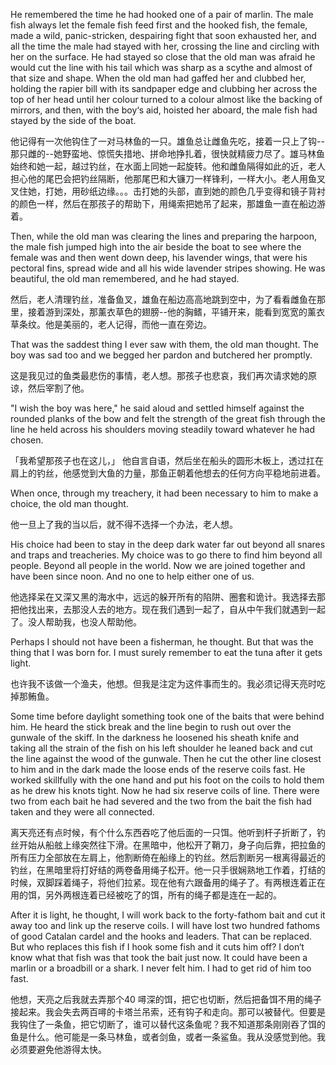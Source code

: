 He remembered the time he had hooked one of a pair of marlin. The male fish always let the female fish feed first and the hooked fish, the female, made a wild, panic-stricken, despairing fight that soon exhausted her, and all the time the male had stayed with her, crossing the line and circling with her on the surface. He had stayed so close that the old man was afraid he would cut the line with his tail which was sharp as a scythe and almost of that size and shape. When the old man had gaffed her and clubbed her, holding the rapier bill with its sandpaper edge and clubbing her across the top of her head until her colour turned to a colour almost like the backing of mirrors, and then, with the boy‘s aid, hoisted her aboard, the male fish had stayed by the side of the boat.

他记得有一次他钩住了一对马林鱼的一只。雄鱼总让雌鱼先吃，接着一只上了钩--那只雌的--她野蛮地、惊慌失措地、拼命地挣扎着，很快就精疲力尽了。雄马林鱼始终和她一起，越过钓丝，在水面上同她一起旋转。他和雌鱼隔得如此的近，老人担心他的尾巴会把钓丝隔断，他那尾巴和大镰刀一样锋利，一样大小。老人用鱼叉叉住她，打她，用砂纸边缘。。。击打她的头部，直到她的颜色几乎变得和镜子背衬的颜色一样，然后在那孩子的帮助下，用绳索把她吊了起来，那雄鱼一直在船边游着。

Then, while the old man was clearing the lines and preparing the harpoon, the male fish jumped high into the air beside the boat to see where the female was and then went down deep, his lavender wings, that were his pectoral fins, spread wide and all his wide lavender stripes showing. He was beautiful, the old man remembered, and he had stayed.

然后，老人清理钓丝，准备鱼叉，雄鱼在船边高高地跳到空中，为了看看雌鱼在那里，接着游到深处，那薰衣草色的翅膀--他的胸鳍，平铺开来，能看到宽宽的薰衣草条纹。他是美丽的，老人记得，而他一直在旁边。

That was the saddest thing I ever saw with them, the old man thought. The boy was sad too and we begged her pardon and butchered her promptly.

这是我见过的鱼类最悲伤的事情，老人想。那孩子也悲哀，我们再次请求她的原谅，然后宰割了他。

"I wish the boy was here," he said aloud and settled himself against the rounded planks of the bow and felt the strength of the great fish through the line he held across his shoulders moving steadily toward whatever he had chosen.

「我希望那孩子也在这儿，」 他自言自语，然后坐在船头的圆形木板上，透过扛在肩上的钓丝，他感觉到大鱼的力量，那鱼正朝着他想去的任何方向平稳地前进着。

When once, through my treachery, it had been necessary to him to make a choice, the old man thought.

他一旦上了我的当以后，就不得不选择一个办法，老人想。

His choice had been to stay in the deep dark water far out beyond all snares and traps and treacheries. My choice was to go there to find him beyond all people. Beyond all people in the world. Now we are joined together and have been since noon. And no one to help either one of us.

他选择呆在又深又黑的海水中，远远的躲开所有的陷阱、圈套和诡计。我选择去那把他找出来，去那没人去的地方。现在我们遇到一起了，自从中午我们就遇到一起了。没人帮助我，也没人帮助他。

Perhaps I should not have been a fisherman, he thought. But that was the thing that I was born for. I must surely remember to eat the tuna after it gets light.

也许我不该做一个渔夫，他想。但我是注定为这件事而生的。我必须记得天亮时吃掉那鲔鱼。

Some time before daylight something took one of the baits that were behind him. He heard the stick break and the line begin to rush out over the gunwale of the skiff. In the darkness he loosened his sheath knife and taking all the strain of the fish on his left shoulder he leaned back and cut the line against the wood of the gunwale. Then he cut the other line closest to him and in the dark made the loose ends of the reserve coils fast. He worked skillfully with the one hand and put his foot on the coils to hold them as he drew his knots tight. Now he had six reserve coils of line. There were two from each bait he had severed and the two from the bait the fish had taken and they were all connected.

离天亮还有点时候，有个什么东西吞吃了他后面的一只饵。他听到杆子折断了，钓丝开始从船舷上缘突然往下滑。在黑暗中，他松开了鞘刀，身子向后靠，把拉鱼的所有压力全部放在左肩上，他割断倚在船缘上的钓丝。然后割断另一根离得最近的钓丝，在黑暗里将打好结的两卷备用绳子松开。他一只手很娴熟地工作着，打结的时候，双脚踩着绳子，将他们拉紧。现在他有六跟备用的绳子了。有两根连着正在用的饵，另外两根连着已经被吃了的饵，所有的绳子都是连在一起的。

After it is light, he thought, I will work back to the forty-fathom bait and cut it away too and link up the reserve coils. I will have lost two hundred fathoms of good Catalan cardel and the hooks and leaders. That can be replaced. But who replaces this fish if I hook some fish and it cuts him off? I don‘t know what that fish was that took the bait just now. It could have been a marlin or a broadbill or a shark. I never felt him. I had to get rid of him too fast.

他想，天亮之后我就去弄那个40 噚深的饵，把它也切断，然后把备饵不用的绳子接起来。我会失去两百噚的卡塔兰吊索，还有钩子和走向。那可以被替代。但要是我钩住了一条鱼，把它切断了，谁可以替代这条鱼呢？我不知道那条刚刚吞了饵的鱼是什么。他可能是一条马林鱼，或者剑鱼，或者一条鲨鱼。我从没感觉到他。我必须要避免他游得太快。
